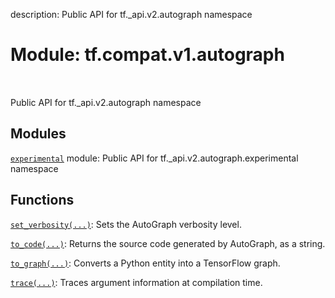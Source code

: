 description: Public API for tf._api.v2.autograph namespace

<div itemscope itemtype="http://developers.google.com/ReferenceObject">
<meta itemprop="name" content="tf.compat.v1.autograph" />
<meta itemprop="path" content="Stable" />
</div>

# Module: tf.compat.v1.autograph

<!-- Insert buttons and diff -->

<table class="tfo-notebook-buttons tfo-api nocontent" align="left">

</table>



Public API for tf._api.v2.autograph namespace



## Modules

[`experimental`](../../../tf/compat/v1/autograph/experimental.md) module: Public API for tf._api.v2.autograph.experimental namespace

## Functions

[`set_verbosity(...)`](../../../tf/autograph/set_verbosity.md): Sets the AutoGraph verbosity level.

[`to_code(...)`](../../../tf/compat/v1/autograph/to_code.md): Returns the source code generated by AutoGraph, as a string.

[`to_graph(...)`](../../../tf/compat/v1/autograph/to_graph.md): Converts a Python entity into a TensorFlow graph.

[`trace(...)`](../../../tf/autograph/trace.md): Traces argument information at compilation time.

